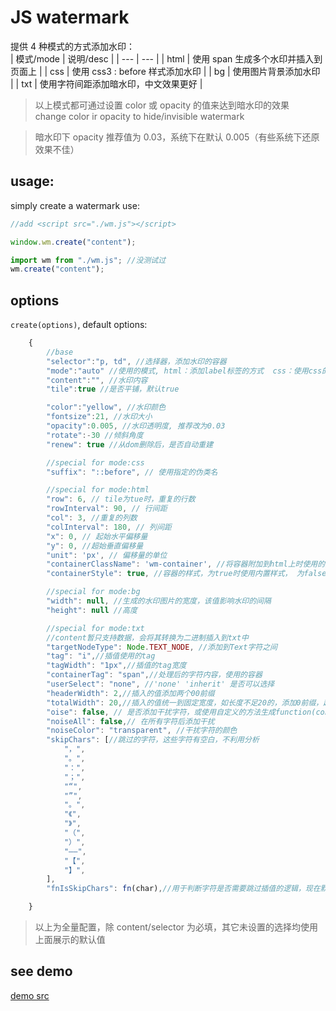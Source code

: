 # JS watermark

提供 4 种模式的方式添加水印：  
| 模式/mode | 说明/desc |
| --- | --- |
| html | 使用 span 生成多个水印并插入到页面上 |
| css | 使用 css3 : before 样式添加水印 |
| bg | 使用图片背景添加水印 |
| txt | 使用字符间距添加暗水印，中文效果更好 |

> 以上模式都可通过设置 color 或 opacity 的值来达到暗水印的效果  
> change color ir opacity to hide/invisible watermark

> 暗水印下 opacity 推荐值为 0.03，系统下在默认 0.005（有些系统下还原效果不佳）

## usage:

simply create a watermark use:

```javascript
//add <script src="./wm.js"></script>

window.wm.create("content");
```

```javascript
import wm from "./wm.js"; //没测试过
wm.create("content");
```

## options

`create(options)`, default options:

```javascript
    {
        //base
        "selector":"p, td", //选择器，添加水印的容器
        "mode":"auto" //使用的模式, html：添加label标签的方式  css：使用css的方式  auto：自动：ie8使用html模式，其它使用css
        "content":"", //水印内容
        "tile":true //是否平铺，默认true

        "color":"yellow", //水印颜色
        "fontsize":21, //水印大小
        "opacity":0.005, //水印透明度, 推荐改为0.03
        "rotate":-30 //倾斜角度
        "renew": true //从dom删除后，是否自动重建

        //special for mode:css
        "suffix": "::before", // 使用指定的伪类名

        //special for mode:html
        "row": 6, // tile为tue时，重复的行数
        "rowInterval": 90, // 行间距
        "col": 3, //重复的列数
        "colInterval": 180, // 列间距
        "x": 0, // 起始水平偏移量
        "y": 0, //超始垂直偏移量
        "unit": 'px', // 偏移量的单位
        "containerClassName": 'wm-container', //将容器附加到html上时使用的类名，用于自定义样式
        "containerStyle": true, //容器的样式，为true时使用内置样式， 为false时不添加样式，为字符串时，将字符串做为样式添加到页面

        //special for mode:bg
        "width": null, //生成的水印图片的宽度，该值影响水印的间隔
        "height": null //高度

        //special for mode:txt
        //content暂只支持数据，会将其转换为二进制插入到txt中
        "targetNodeType": Node.TEXT_NODE, //添加到Text字符之间
        "tag": "i",//插值使用的tag
        "tagWidth": "1px",//插值的tag宽度
        "containerTag": "span",//处理后的字符内容，使用的容器
        "userSelect": "none", //'none' 'inherit' 是否可以选择
        "headerWidth": 2,//插入的值添加两个00前缀
        "totalWidth": 20,//插入的值统一到固定宽度，如长度不足20的，添加0前缀，超过20的将截断前面的
        "oise": false, // 是否添加干扰字符，或使用自定义的方法生成function(config):char
        "noiseAll": false,// 在所有字符后添加干扰
        "noiseColor": "transparent", //干扰字符的颜色
        "skipChars": [//跳过的字符，这些字符有空白，不利用分析
            "，",
            "。",
            "：",
            "；",
            "“",
            "”",
            "。",
            "《",
            "》",
            "（",
            "）",
            "——",
            "【",
            "】",
        ],
        "fnIsSkipChars": fn(char),//用于判断字符是否需要跳过插值的逻辑，现在默认不在ascii以及skipChars中指定的字符后插值

    }
```

> 以上为全量配置，除 content/selector 为必填，其它未设置的选择均使用上面展示的默认值

## see demo

[demo src](./demo/index.html)
